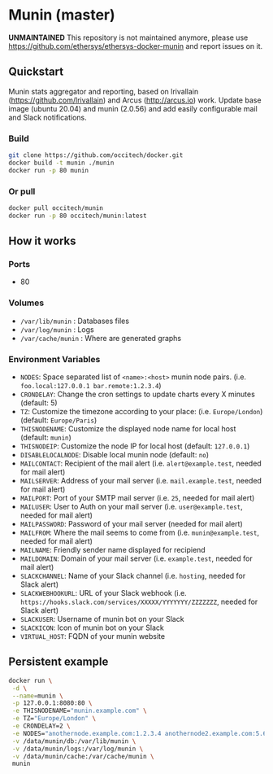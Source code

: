 # Munin (master)

**UNMAINTAINED** This repository is not maintained anymore, please use <https://github.com/ethersys/ethersys-docker-munin> and report issues on it.

## Quickstart

Munin stats aggregator and reporting, based on lrivallain (<https://github.com/lrivallain>) and Arcus (<http://arcus.io>) work.
Update base image (ubuntu 20.04) and munin (2.0.56) and add easily configurable mail and Slack notifications.

### Build

```bash
git clone https://github.com/occitech/docker.git
docker build -t munin ./munin
docker run -p 80 munin
```

### Or pull

```bash
docker pull occitech/munin
docker run -p 80 occitech/munin:latest
```

## How it works

### Ports

* 80

### Volumes

* `/var/lib/munin` : Databases files
* `/var/log/munin` : Logs
* `/var/cache/munin` : Where are generated graphs

### Environment Variables

* `NODES`: Space separated list of `<name>:<host>` munin node pairs. (i.e. `foo.local:127.0.0.1 bar.remote:1.2.3.4`)
* `CRONDELAY`: Change the cron settings to update charts every X minutes (default: 5)
* `TZ`: Customize the timezone according to your place: (i.e. `Europe/London`) (default: `Europe/Paris`)
* `THISNODENAME`: Customize the displayed node name for local host (default: `munin`)
* `THISNODEIP`: Customize the node IP for local host (default: `127.0.0.1`)
* `DISABLELOCALNODE`: Disable local munin node (default: `no`)
* `MAILCONTACT`: Recipient of the mail alert (i.e. `alert@example.test`, needed for mail alert)
* `MAILSERVER`: Address of your mail server (i.e. `mail.example.test`, needed for mail alert)
* `MAILPORT`: Port of your SMTP mail server  (i.e. `25`, needed for mail alert)
* `MAILUSER`: User to Auth on your mail server  (i.e. `user@example.test`, needed for mail alert)
* `MAILPASSWORD`: Password of your mail server (needed for mail alert)
* `MAILFROM`: Where the mail seems to come from (i.e. `munin@example.test`, needed for mail alert)
* `MAILNAME`: Friendly sender name displayed for recipiend
* `MAILDOMAIN`: Domain of your mail server (i.e. `example.test`, needed for mail alert)
* `SLACKCHANNEL`: Name of your Slack channel (i.e. `hosting`, needed for Slack alert)
* `SLACKWEBHOOKURL`: URL of your Slack webhook (i.e. `https://hooks.slack.com/services/XXXXX/YYYYYYY/ZZZZZZZ`, needed for Slack alert)
* `SLACKUSER`: Username of munin bot on your Slack
* `SLACKICON`: Icon of munin bot on your Slack
* `VIRTUAL_HOST`: FQDN of your munin website

## Persistent example

```bash
docker run \
 -d \
 --name=munin \
 -p 127.0.0.1:8080:80 \
 -e THISNODENAME="munin.example.com" \
 -e TZ="Europe/London" \
 -e CRONDELAY=2 \
 -e NODES="anothernode.example.com:1.2.3.4 anothernode2.example.com:5.6.7.8" \
 -v /data/munin/db:/var/lib/munin \
 -v /data/munin/logs:/var/log/munin \
 -v /data/munin/cache:/var/cache/munin \
 munin
```
